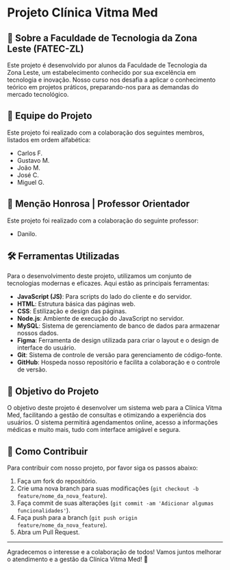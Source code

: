 # Projeto Clínica Vitma Med

## 🏫 Sobre a Faculdade de Tecnologia da Zona Leste (FATEC-ZL)

Este projeto é desenvolvido por alunos da Faculdade de Tecnologia da Zona Leste, um estabelecimento conhecido por sua excelência em tecnologia e inovação. Nosso curso nos desafia a aplicar o conhecimento teórico em projetos práticos, preparando-nos para as demandas do mercado tecnológico.

## 👥 Equipe do Projeto

Este projeto foi realizado com a colaboração dos seguintes membros, listados em ordem alfabética:
- Carlos F.
- Gustavo M.
- João M.
- José C.
- Miguel G.


## 👥 Menção Honrosa | Professor Orientador

Este projeto foi realizado com a colaboração do seguinte professor:
- Danilo.


## 🛠️ Ferramentas Utilizadas

Para o desenvolvimento deste projeto, utilizamos um conjunto de tecnologias modernas e eficazes. Aqui estão as principais ferramentas:

- **JavaScript (JS)**: Para scripts do lado do cliente e do servidor.
- **HTML**: Estrutura básica das páginas web.
- **CSS**: Estilização e design das páginas.
- **Node.js**: Ambiente de execução do JavaScript no servidor.
- **MySQL**: Sistema de gerenciamento de banco de dados para armazenar nossos dados.
- **Figma**: Ferramenta de design utilizada para criar o layout e o design de interface do usuário.
- **Git**: Sistema de controle de versão para gerenciamento de código-fonte.
- **GitHub**: Hospeda nosso repositório e facilita a colaboração e o controle de versão.

## 🎯 Objetivo do Projeto

O objetivo deste projeto é desenvolver um sistema web para a Clínica Vitma Med, facilitando a gestão de consultas e otimizando a experiência dos usuários. O sistema permitirá agendamentos online, acesso a informações médicas e muito mais, tudo com interface amigável e segura.

## 🌟 Como Contribuir

Para contribuir com nosso projeto, por favor siga os passos abaixo:
1. Faça um fork do repositório.
2. Crie uma nova branch para suas modificações (`git checkout -b feature/nome_da_nova_feature`).
3. Faça commit de suas alterações (`git commit -am 'Adicionar algumas funcionalidades'`).
4. Faça push para a branch (`git push origin feature/nome_da_nova_feature`).
5. Abra um Pull Request.

---

Agradecemos o interesse e a colaboração de todos! Vamos juntos melhorar o atendimento e a gestão da Clínica Vitma Med! 🚀

